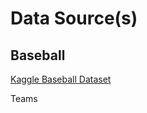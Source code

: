 # Data Source(s)

## Baseball

[Kaggle Baseball Dataset](https://www.kaggle.com/open-source-sports/baseball-databank)

Teams
